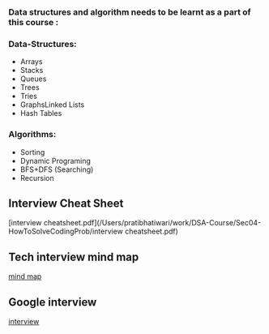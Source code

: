 ### Data structures and algorithm needs to be learnt as a part of this course :
### Data-Structures:
- Arrays
- Stacks
- Queues
- Trees
- Tries
- GraphsLinked Lists
- Hash Tables

### Algorithms:
- Sorting
- Dynamic Programing
- BFS+DFS (Searching)
- Recursion

## Interview Cheat Sheet
[interview cheatsheet.pdf](/Users/pratibhatiwari/work/DSA-Course/Sec04-HowToSolveCodingProb/interview cheatsheet.pdf)

## Tech interview mind map
[mind map](https://coggle.it/diagram/W5E5tqYlrXvFJPsq/t/master-the-interview-click-here-for-course-link/c25f98c73a03f5b1107cd0e2f4bce29c9d78e31655e55cb0b785d56f0036c9d1)

## Google interview 
[interview](https://www.youtube.com/watch?v=XKu_SEDAykw)